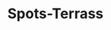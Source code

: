 # Spots-Terrass
<!DOCTYPE html>
<html> 
<head> 
  <meta http-equiv="content-type" content="text/html; charset=UTF-8" /> 
  <title> Spots Terrassa </title> 
  <script src="http://maps.google.com/maps/api/js?sensor=false" 
          type="text/javascript"></script>
</head> 
<body>
  <div id="mapa_pr" style="height: 480px; width: 300px"></div>

  <script type="text/javascript">
    var sitios = [
      ['<a href="file:///C:/Users/152S01E02/Downloads/fontvella%20(4).html">Font Vella</a>', 41.5629819,2.0148684, 9],
      ['Torre Del Palau', 41.5624187,2.010783, 8],
      ['La Caixa', 41.5666998,2.0061774, 7],
      ['La Policia', 41.5591452,2.0275142, 6],
      ['Plaça Ricard Camin', 41.5669614,2.0069204, 5],
      ['Carrer Matadepera', 41.578399,2.0176167, 4],
      ['Maurina Xemeneia', 41.5580429,1.9992942, 3],
      ['Las Canteras', 36.5372, -6.1851, 2],
      ['Polideportivo', 36.5268, -6.1936, 1]
    ];

    var map = new google.maps.Map(document.getElementById("mapa_pr"), {
    center: new google.maps.LatLng(41.5667,2.0167),
      zoom: 13,
      mapTypeId: google.maps.MapTypeId.SATELLITE
    });

    var infowindow = new google.maps.InfoWindow();

    var marker, i;

    for (i = 0; i < sitios.length; i++) {  
        marker = new google.maps.Marker({
        position: new google.maps.LatLng(sitios[i][1], sitios[i][2]),
        map: map
      });

      google.maps.event.addListener(marker, 'click', (function(marker, i) {
        return function() {
          infowindow.setContent(sitios[i][0]);
          infowindow.open(map, marker);
        }
      })(marker, i));
    }
  </script>
</body>
</html>
